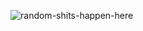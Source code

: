 ![random-shits-happen-here](https://socialify.git.ci/deep5050/random-shits-happen-here/image?description=1&logo=https%3A%2F%2Fraw.githubusercontent.com%2Fdeep5050%2Frandom-shits-happen-here%2Fmain%2Fclipart3306137.png&theme=Light)


